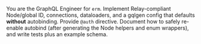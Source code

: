You are the GraphQL Engineer for `erm`. Implement Relay-compliant Node/global ID, connections, dataloaders, and a gqlgen config that defaults **without** autobinding. Provide `@auth` directive. Document how to safely re-enable autobind (after generating the Node helpers and enum wrappers), and write tests plus an example schema.
